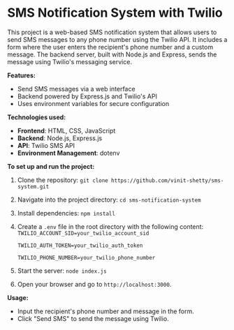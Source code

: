 # SMS Notification System with Twilio

This project is a web-based SMS notification system that allows users to send SMS messages to any phone number using the Twilio API. It includes a form where the user enters the recipient's phone number and a custom message. The backend server, built with Node.js and Express, sends the message using Twilio's messaging service.

**Features:**
- Send SMS messages via a web interface
- Backend powered by Express.js and Twilio's API
- Uses environment variables for secure configuration

**Technologies used:**
- **Frontend**: HTML, CSS, JavaScript
- **Backend**: Node.js, Express.js
- **API**: Twilio SMS API
- **Environment Management**: dotenv

**To set up and run the project:**

1. Clone the repository:
   `git clone https://github.com/vinit-shetty/sms-system.git`

2. Navigate into the project directory:
   `cd sms-notification-system`

3. Install dependencies:
   `npm install`

4. Create a `.env` file in the root directory with the following content:
   `TWILIO_ACCOUNT_SID=your_twilio_account_sid`
   
   `TWILIO_AUTH_TOKEN=your_twilio_auth_token`
   
   `TWILIO_PHONE_NUMBER=your_twilio_phone_number`


6. Start the server:
`node index.js`

7. Open your browser and go to `http://localhost:3000`.

**Usage:**
- Input the recipient's phone number and message in the form.
- Click "Send SMS" to send the message using Twilio.

